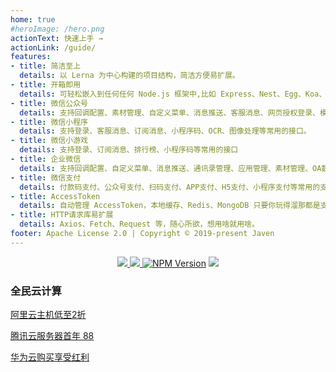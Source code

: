 ```yaml
---
home: true
#heroImage: /hero.png
actionText: 快速上手 →
actionLink: /guide/
features:
- title: 简洁至上
  details: 以 Lerna 为中心构建的项目结构，简洁方便易扩展。
- title: 开箱即用
  details: 可轻松嵌入到任何任何 Node.js 框架中,比如 Express、Nest、Egg、Koa、Sails、Meteor 等。
- title: 微信公众号
  details: 支持回调配置、素材管理、自定义菜单、消息推送、客服消息、网页授权登录、模板消息、订阅消息等常用的接口。
- title: 微信小程序
  details: 支持登录、客服消息、订阅消息、小程序码、OCR、图像处理等常用的接口。
- title: 微信小游戏
  details: 支持登录、订阅消息、排行榜、小程序码等常用的接口
- title: 企业微信
  details: 支持回调配置、自定义菜单、消息推送、通讯录管理、应用管理、素材管理、OA数据管理等常用的接口
- title: 微信支付
  details: 付款码支付、公众号支付、扫码支付、APP支付、H5支付、小程序支付等常用的支付方式。
- title: AccessToken
  details: 自动管理 AccessToken，本地缓存、Redis、MongoDB 只要你玩得溜那都是支持的。  
- title: HTTP请求库易扩展
  details: Axios、Fetch、Request 等，随心所欲，想用啥就用啥。
footer: Apache License 2.0 | Copyright © 2019-present Javen
---
```


<p align="center">
     <a target="_blank" href="https://gitee.com/javen205/TNWX">
     	<img src="https://gitee.com/javen205/TNWX/badge/star.svg?theme=white" ></img>
     </a>
     <a target="_blank" href="https://github.com/Javen205/TNWX">
        <img src="https://img.shields.io/github/stars/Javen205/TNWX.svg?style=social&label=Stars" ></img>
     </a>
     <a href="https://www.npmjs.com/package/tnwx" target="_blank"><img src="https://img.shields.io/npm/v/tnwx.svg" alt="NPM Version" /></a>
     <a target="_blank" href="https://github.com/Javen205/donate">
        <img src="https://img.shields.io/badge/Donate-WeChat-%23ff3f59.svg" ></img>
     </a> 
</p>

### 全民云计算

[阿里云主机低至2折](https://promotion.aliyun.com/ntms/yunparter/invite.html?userCode=b1hkzv2x)

[腾讯云服务器首年 88](https://cloud.tencent.com/act/cps/redirect?redirect=1048&cps_key=a21676d22e4b11a883893d54e158c1d3&from=console)

[华为云购买享受红利](https://activity.huaweicloud.com/discount_area_v5/index.html?&fromuser=aHcxMTc2NTU3MQ==&utm_source=aHcxMTc2NTU3MQ==&utm_medium=cps&utm_campaign=201905)

